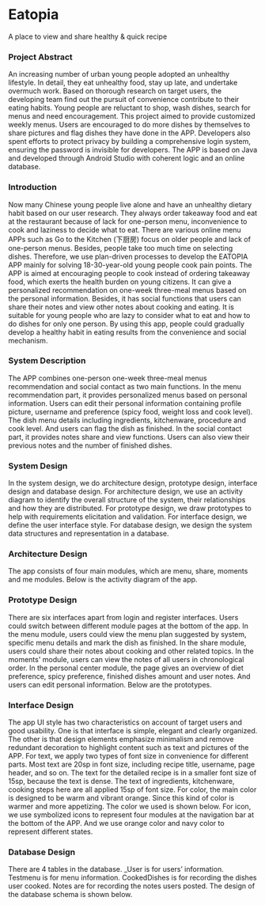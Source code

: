 # Eatopia
A place to view and share healthy &amp; quick recipe

### Project Abstract
An increasing number of urban young people adopted an unhealthy lifestyle. In detail, they eat unhealthy food, stay up late, and undertake overmuch work. Based on thorough research on target users, the developing team find out the pursuit of convenience contribute to their eating habits. Young people are reluctant to shop, wash dishes, search for menus and need encouragement. This project aimed to provide customized weekly menus. Users are encouraged to do more dishes by themselves to share pictures and flag dishes they have done in the APP. Developers also spent efforts to protect privacy by building a comprehensive login system, ensuring the password is invisible for developers. The APP is based on Java and developed through Android Studio with coherent logic and an online database.

### Introduction
Now many Chinese young people live alone and have an unhealthy dietary habit based on our user research. They always order takeaway food and eat at the restaurant because of lack for one-person menu, inconvenience to cook and laziness to decide what to eat. There are various online menu APPs such as Go to the Kitchen (下厨房) focus on older people and lack of one-person menus. Besides, people take too much time on selecting dishes. Therefore, we use plan-driven processes to develop the EATOPIA APP mainly for solving 18-30-year-old young people cook pain points. The APP is aimed at encouraging people to cook instead of ordering takeaway food, which exerts the health burden on young citizens. It can give a personalized recommendation on one-week three-meal menus based on the personal information. Besides, it has social functions that users can share their notes and view other notes about cooking and eating. It is suitable for young people who are lazy to consider what to eat and how to do dishes for only one person. By using this app, people could gradually develop a healthy habit in eating results from the convenience and social mechanism.

### System Description
The APP combines one-person one-week three-meal menus recommendation and social contact as two main functions. In the menu recommendation part, it provides personalized menus based on personal information. Users can edit their personal information containing profile picture, username and preference (spicy food, weight loss and cook level). The dish menu details including ingredients, kitchenware, procedure and cook level. And users can flag the dish as finished. In the social contact part, it provides notes share and view functions. Users can also view their previous notes and the number of finished dishes.

### System Design
In the system design, we do architecture design, prototype design, interface design and database design. For architecture design, we use an activity diagram to identify the overall structure of the system, their relationships and how they are distributed. For prototype design, we draw prototypes to help with requirements elicitation and validation. For interface design, we define the user interface style. For database design, we design the system data structures and representation in a database.

### Architecture Design
The app consists of four main modules, which are menu, share, moments and me modules. Below is the activity diagram of the app.

### Prototype Design
There are six interfaces apart from login and register interfaces. Users could switch between different module pages at the bottom of the app. In the menu module, users could view the menu plan suggested by system, specific menu details and mark the dish as finished. In the share module, users could share their notes about cooking and other related topics. In the moments' module, users can view the notes of all users in chronological order. In the personal center module, the page gives an overview of diet preference, spicy preference, finished dishes amount and user notes. And users can edit personal information. Below are the prototypes.

### Interface Design
The app UI style has two characteristics on account of target users and good usability. One is that interface is simple, elegant and clearly organized. The other is that design elements emphasize minimalism and remove redundant decoration to highlight content such as text and pictures of the APP.
For text, we apply two types of font size in convenience for different parts. Most text are 20sp in font size, including recipe title, username, page header, and so on. The text for the detailed recipe is in a smaller font size of 15sp, because the text is dense. The text of ingredients, kitchenware, cooking steps here are all applied 15sp of font size.
For color, the main color is designed to be warm and vibrant orange. Since this kind of color is warmer and more appetizing. The color we used is shown below.
For icon, we use symbolized icons to represent four modules at the navigation bar at the bottom of the APP. And we use orange color and navy color to represent different states.

### Database Design
There are 4 tables in the database. _User is for users’ information. Testmenu is for menu information. CookedDishes is for recording the dishes user cooked. Notes are for recording the notes users posted. The design of the database schema is shown below.



